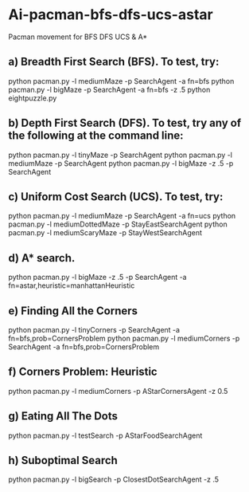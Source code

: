 # Ai-pacman-bfs-dfs-ucs-astar
Pacman movement for BFS DFS UCS &amp; A*


## a) Breadth First Search (BFS). To test, try:

python pacman.py -l mediumMaze -p SearchAgent -a fn=bfs
python pacman.py -l bigMaze -p SearchAgent -a fn=bfs -z .5
python eightpuzzle.py


## b) Depth First Search (DFS). To test, try any of the following at the command line:

python pacman.py -l tinyMaze -p SearchAgent
python pacman.py -l mediumMaze -p SearchAgent
python pacman.py -l bigMaze -z .5 -p SearchAgent


## c) Uniform Cost Search (UCS). To test, try:

python pacman.py -l mediumMaze -p SearchAgent -a fn=ucs
python pacman.py -l mediumDottedMaze -p StayEastSearchAgent
python pacman.py -l mediumScaryMaze -p StayWestSearchAgent


## d) A* search. 

python pacman.py -l bigMaze -z .5 -p SearchAgent -a fn=astar,heuristic=manhattanHeuristic


## e) Finding All the Corners

python pacman.py -l tinyCorners -p SearchAgent -a fn=bfs,prob=CornersProblem
python pacman.py -l mediumCorners -p SearchAgent -a fn=bfs,prob=CornersProblem


## f)  Corners Problem: Heuristic

python pacman.py -l mediumCorners -p AStarCornersAgent -z 0.5


## g) Eating All The Dots

python pacman.py -l testSearch -p AStarFoodSearchAgent


## h) Suboptimal Search

python pacman.py -l bigSearch -p ClosestDotSearchAgent -z .5 
